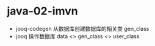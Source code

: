 java-02-imvn
============
- jooq-codegen 从数据库创建数据库的相关类 gen_class
- jooq 操作数据库 data <> gen_class <> user_class 
